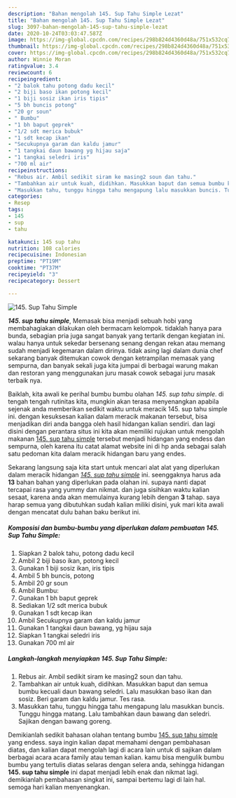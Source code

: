```yaml
---
description: "Bahan mengolah 145. Sup Tahu Simple Lezat"
title: "Bahan mengolah 145. Sup Tahu Simple Lezat"
slug: 3097-bahan-mengolah-145-sup-tahu-simple-lezat
date: 2020-10-24T03:03:47.587Z
image: https://img-global.cpcdn.com/recipes/298b824d4360d48a/751x532cq70/145-sup-tahu-simple-foto-resep-utama.jpg
thumbnail: https://img-global.cpcdn.com/recipes/298b824d4360d48a/751x532cq70/145-sup-tahu-simple-foto-resep-utama.jpg
cover: https://img-global.cpcdn.com/recipes/298b824d4360d48a/751x532cq70/145-sup-tahu-simple-foto-resep-utama.jpg
author: Winnie Moran
ratingvalue: 3.4
reviewcount: 6
recipeingredient:
- "2 balok tahu potong dadu kecil"
- "2 biji baso ikan potong kecil"
- "1 biji sosiz ikan iris tipis"
- "5 bh buncis potong"
- "20 gr soun"
- " Bumbu"
- "1 bh baput geprek"
- "1/2 sdt merica bubuk"
- "1 sdt kecap ikan"
- "Secukupnya garam dan kaldu jamur"
- "1 tangkai daun bawang yg hijau saja"
- "1 tangkai seledri iris"
- "700 ml air"
recipeinstructions:
- "Rebus air. Ambil sedikit siram ke masing2 soun dan tahu."
- "Tambahkan air untuk kuah, didihkan. Masukkan baput dan semua bumbu kecuali daun bawang seledri. Lalu masukkan baso ikan dan sosiz. Beri garam dan kaldu jamur. Tes rasa."
- "Masukkan tahu, tunggu hingga tahu mengapung lalu masukkan buncis. Tunggu hingga matang. Lalu tambahkan daun bawang dan seledri. Sajikan dengan bawang goreng."
categories:
- Resep
tags:
- 145
- sup
- tahu

katakunci: 145 sup tahu 
nutrition: 108 calories
recipecuisine: Indonesian
preptime: "PT19M"
cooktime: "PT37M"
recipeyield: "3"
recipecategory: Dessert

---
```



![145. Sup Tahu Simple](https://img-global.cpcdn.com/recipes/298b824d4360d48a/751x532cq70/145-sup-tahu-simple-foto-resep-utama.jpg)

<b><i>145. sup tahu simple</i></b>, Memasak bisa menjadi sebuah hobi yang membahagiakan dilakukan oleh bermacam kelompok. tidaklah hanya para bunda, sebagian pria juga sangat banyak yang tertarik dengan kegiatan ini. walau hanya untuk sekedar bersenang senang dengan rekan atau memang sudah menjadi kegemaran dalam dirinya. tidak asing lagi dalam dunia chef sekarang banyak ditemukan cowok dengan ketrampilan memasak yang sempurna, dan banyak sekali juga kita jumpai di berbagai warung makan dan restoran yang menggunakan juru masak cowok sebagai juru masak terbaik nya.

Baiklah, kita awali ke perihal bumbu bumbu olahan <i>145. sup tahu simple</i>. di tengah tengah rutinitas kita, mungkin akan terasa menyenangkan apabila sejenak anda memberikan sedikit waktu untuk meracik 145. sup tahu simple ini. dengan kesuksesan kalian dalam meracik makanan tersebut, bisa menjadikan diri anda bangga oleh hasil hidangan kalian sendiri. dan lagi disini dengan perantara situs ini kita akan memiliki rujukan untuk mengolah makanan <u>145. sup tahu simple</u> tersebut menjadi hidangan yang endess dan sempurna, oleh karena itu catat alamat website ini di hp anda sebagai salah satu pedoman kita dalam meracik hidangan baru yang endes.




Sekarang langsung saja kita start untuk mencari alat alat yang diperlukan dalam meracik hidangan <u><i>145. sup tahu simple</i></u> ini. seenggaknya harus ada <b>13</b> bahan bahan yang diperlukan pada olahan ini. supaya nanti dapat tercapai rasa yang yummy dan nikmat. dan juga sisihkan waktu kalian sesaat, karena anda akan memulainya kurang lebih dengan <b>3</b> tahap. saya harap semua yang dibutuhkan sudah kalian miliki disini, yuk mari kita awali dengan mencatat dulu bahan baku berikut ini.

<!--inarticleads1-->

##### Komposisi dan bumbu-bumbu yang diperlukan dalam pembuatan 145. Sup Tahu Simple:

1. Siapkan 2 balok tahu, potong dadu kecil
1. Ambil 2 biji baso ikan, potong kecil
1. Gunakan 1 biji sosiz ikan, iris tipis
1. Ambil 5 bh buncis, potong
1. Ambil 20 gr soun
1. Ambil  Bumbu:
1. Gunakan 1 bh baput geprek
1. Sediakan 1/2 sdt merica bubuk
1. Gunakan 1 sdt kecap ikan
1. Ambil Secukupnya garam dan kaldu jamur
1. Gunakan 1 tangkai daun bawang, yg hijau saja
1. Siapkan 1 tangkai seledri iris
1. Gunakan 700 ml air




<!--inarticleads2-->

##### Langkah-langkah menyiapkan 145. Sup Tahu Simple:

1. Rebus air. Ambil sedikit siram ke masing2 soun dan tahu.
1. Tambahkan air untuk kuah, didihkan. Masukkan baput dan semua bumbu kecuali daun bawang seledri. Lalu masukkan baso ikan dan sosiz. Beri garam dan kaldu jamur. Tes rasa.
1. Masukkan tahu, tunggu hingga tahu mengapung lalu masukkan buncis. Tunggu hingga matang. Lalu tambahkan daun bawang dan seledri. Sajikan dengan bawang goreng.




Demikianlah sedikit bahasan olahan tentang bumbu <u>145. sup tahu simple</u> yang endess. saya ingin kalian dapat memahami dengan pembahasan diatas, dan kalian dapat mengolah lagi di acara lain untuk di sajikan dalam berbagai acara acara family atau teman kalian. kamu bisa mengulik bumbu bumbu yang tertulis diatas selaras dengan selera anda, sehingga hidangan <b>145. sup tahu simple</b> ini dapat menjadi lebih enak dan nikmat lagi. demikianlah pembahasan singkat ini, sampai bertemu lagi di lain hal. semoga hari kalian menyenangkan.
